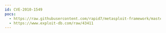 ```yaml
---
id: CVE-2010-1549
pocs:
  - https://raw.githubusercontent.com/rapid7/metasploit-framework/master/modules/exploits/windows/misc/hp_loadrunner_magentproc_cmdexec.rb
  - https://www.exploit-db.com/raw/43411
---
```

